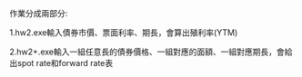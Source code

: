 作業分成兩部分:

1.hw2.exe輸入債券市價、票面利率、期長，會算出殖利率(YTM)

2.hw2+.exe輸入一組任意長的債券價格、一組對應的面額、一組對應期長，會給出spot rate和forward rate表

